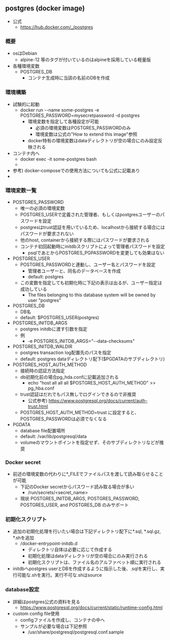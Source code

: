 ## postgres (docker image)

* 公式
  * https://hub.docker.com/_/postgres

### 概要

* osはDebian
  * alpine-12 等のタグが付いているのはalpineを採用している軽量版
* 各種環境変数
  * POSTGRES_DB
    * コンテナ生成時に当該の名前のDBを作成

### 環境構築

* 試験的に起動
  * docker run --name some-postgres -e POSTGRES_PASSWORD=mysecretpassword -d postgres
    * 環境変数を指定して各種設定が可能
      * 必須の環境変数はPOSTGRES_PASSWORDのみ
      * 環境変数は公式の"How to extend this image"参照
    * docker特有の環境変数はdataディレクトリが空の場合にのみ設定反映される
* コンテナ内へ
  * docker exec -it some-postgres bash
  * 
* 参考) docker-composeでの使用方法についても公式に記載あり
* 

### 環境変数一覧

* POSTGRES_PASSWORD
  * 唯一の必須の環境変数
  * POSTGRES_USERで定義された管理者、もしくはpostgresユーザーのパスワードを設定
  * postgresはtrust認証を用いているため、localhostから接続する場合にはパスワードが要求されない
  * 他のhost, containerから接続する際にはパスワードが要求される
  * コンテナ初回起動時にinitdbスクリプトによって管理者パスワードを設定
    * psqlであとからPOSTGRES_PGPASSWORDを変更しても効果はない
* POSTGRES_USER
  * POSTGRES_PASSWORDと連動し、ユーザー名とパスワードを設定
    * 管理者ユーザーと、同名のデータベースを作成
    * default: postgres
  * この変数を指定しても初期化時に下記の表示は出るが、ユーザー指定は成功している
    * The files belonging to this database system will be owned by user "postgres"
* POSTGRES_DB
  * DB名
  * default: $POSTGRES_USER(postgres)
* POSTGRES_INITDB_ARGS
  * postgres initdbに渡す引数を指定
  * 例
    * -e POSTGRES_INITDB_ARGS="--data-checksums"
* POSTGRES_INITDB_WALDIR
  * postgres transaction log配置先のパスを指定
  * default: postgres dataディレクトリ配下($PGDATAのサブディレクトリ)
* POSTGRES_HOST_AUTH_METHOD
  * 接続時の認証方法指定
  * db初期化前の場合pg_hda.confに記載追加される
    * echo "host all all all $POSTGRES_HOST_AUTH_METHOD" >> pg_hba.conf
  * trust認証はだれでもパス無しでログインできるので非推奨
    * 公式参考) https://www.postgresql.org/docs/current/auth-trust.html
  * POSTGRES_HOST_AUTH_METHOD=trust に設定すると、POSTGRES_PASSWORDは必須でなくなる
* PGDATA
  * database file配置場所
  * default: /var/lib/postgresql/data
  * volumeのマウントポイントを指定せず、そのサブディレクトリなどが推奨

### Docker secret

* 前述の環境変数の代わりに*_FILEでファイルパスを渡して読み取らせることが可能
  * 下記のDocker secretからパスワード読み取る場合が多い
    * /run/secrets/<secret_name>
  * 現状 POSTGRES_INITDB_ARGS, POSTGRES_PASSWORD, POSTGRES_USER, and POSTGRES_DB のみサポート

### 初期化スクリプト

* 追加の初期化処理を行いたい場合は下記ディレクトリ配下に*.sql, *.sql.gz, *.shを追加
  * /docker-entrypoint-initdb.d
    * ディレクトリ自体は必要に応じて作成する
    * 初期化処理はdataディレクトリが空の場合にのみ実行される
    * 初期化スクリプトは、ファイル名のアルファベット順に実行される
* initdbへpostgres userとDBを作成するように指示した後、.sqlを実行し、実行可能な.shを実行。実行不可な.shはsource

### database設定

* 詳細はpostgres公式の資料を見る
  * https://www.postgresql.org/docs/current/static/runtime-config.html
* custom config file使用
  * configファイルを作成し、コンテナの中へ
  * サンプルが必要な場合は下記参照
    * /usr/share/postgresql/postgresql.conf.sample